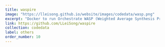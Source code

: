 ```yaml
---
title: waspire
image: "https://lleisong.github.io/website/images/codedata/wasp.png"
excerpt: "Docker to run Orchestrate WASP (Weighted Average Synthesis Processor) to create monthly syntheses of cloud-free reflectance for sentinel-2 or Venus Level-2A products distributed by the [Theia Land data centre](https://theia.cnes.fr/atdistrib/rocket/#/home). Check its [GitHub](https://github.com/LLeiSong/waspire) page about how to use it."
link: https://github.com/LLeiSong/waspire
collection: codedata
label: others
order_number: 10
---
```

